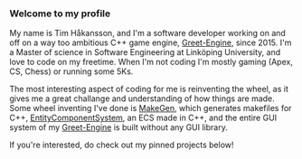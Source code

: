 ### Welcome to my profile 
My name is Tim Håkansson, and I'm a software developer working on and off on a way too ambitious C++ game engine, [Greet-Engine](https://github.com/Thraix/Greet-Engine-Port), since 2015. 
I'm a Master of science in Software Engineering at Linköping University, and love to code on my freetime. When I'm not coding I'm mostly gaming (Apex, CS, Chess) or running some 5Ks.

The most interesting aspect of coding for me is reinventing the wheel, as it gives me a great challange and understanding of how things are made.
Some wheel inventing I've done is [MakeGen](https://github.com/Thraix/MakeGen), which generates makefiles for C++, [EntityComponentSystem](https://github.com/Thraix/EntityComponentSystem), an ECS made in C++, and the entire GUI system of my [Greet-Engine](https://github.com/Thraix/Greet-Engine-Port) is built without any GUI library.

If you're interested, do check out my pinned projects below!
